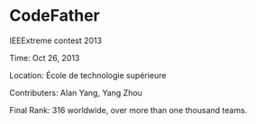 CodeFather
==========

IEEExtreme contest 2013

Time: Oct 26, 2013

Location: École de technologie supérieure

Contributers: Alan Yang, Yang Zhou

Final Rank: 316 worldwide, over more than one thousand teams.
